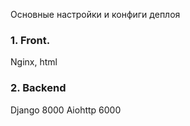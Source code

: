 Основные настройки и конфиги деплоя

### 1. Front.

Nginx, html

### 2. Backend
Django 8000
Aiohttp 6000
